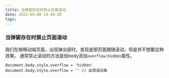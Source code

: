 ```yaml
---
title: 当弹窗存在时禁止页面滚动
date: 2021-05-08 14:46:38
tags:
---
```

### 当弹窗存在时禁止页面滚动

我们在做移动端页面，出现弹出层时，发现底部页面跟随滚动，但是并不想要这种效果。
通常禁止滚动的方法是给body添加`overflow:hidden`属性。
```
document.body.style.overflow = 'hidden'
document.body.style.overflow = '' // 出现滚动条
```